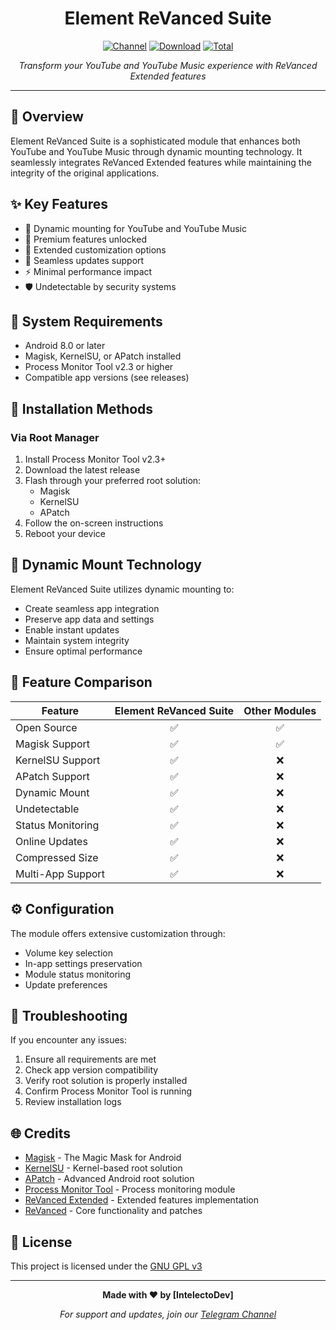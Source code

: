 <div align="center">

# Element ReVanced Suite

[![Channel](https://img.shields.io/badge/Follow-Telegram-blue.svg?logo=telegram)](https://t.me/element_rvx_suite)
[![Download](https://img.shields.io/github/v/release/Intelectodev/element-rvx-suite?color=blue&logoColor=white&label=Download&logo=DocuSign)](https://github.com/Intelectodev/element-rvx-suite/releases/latest)
[![Total](https://shields.io/github/downloads/Intelectodev/element-rvx-suite/total?logo=Bookmeter&label=Downloads&logoColor=yellow&color=yellow)](https://github.com/IntelectoDev/element-rvx-suite/releases)

*Transform your YouTube and YouTube Music experience with ReVanced Extended features*

---
</div>

## 🌟 Overview

Element ReVanced Suite is a sophisticated module that enhances both YouTube and YouTube Music through dynamic mounting technology. It seamlessly integrates ReVanced Extended features while maintaining the integrity of the original applications.

## ✨ Key Features

- 🔄 Dynamic mounting for YouTube and YouTube Music
- 🎯 Premium features unlocked
- 🎨 Extended customization options
- 📱 Seamless updates support
- ⚡ Minimal performance impact
- 🛡️ Undetectable by security systems

## 📱 System Requirements

- Android 8.0 or later
- Magisk, KernelSU, or APatch installed
- Process Monitor Tool v2.3 or higher
- Compatible app versions (see releases)

## 🚀 Installation Methods

### Via Root Manager

1. Install Process Monitor Tool v2.3+
2. Download the latest release
3. Flash through your preferred root solution:
   - Magisk
   - KernelSU
   - APatch
4. Follow the on-screen instructions
5. Reboot your device

## 🔄 Dynamic Mount Technology

Element ReVanced Suite utilizes dynamic mounting to:
- Create seamless app integration
- Preserve app data and settings
- Enable instant updates
- Maintain system integrity
- Ensure optimal performance

## 💫 Feature Comparison

| Feature | Element ReVanced Suite | Other Modules |
|---------|:---------------------:|:-------------:|
| Open Source | ✅ | ✅ |
| Magisk Support | ✅ | ✅ |
| KernelSU Support | ✅ | ❌ |
| APatch Support | ✅ | ❌ |
| Dynamic Mount | ✅ | ❌ |
| Undetectable | ✅ | ❌ |
| Status Monitoring | ✅ | ❌ |
| Online Updates | ✅ | ❌ |
| Compressed Size | ✅ | ❌ |
| Multi-App Support | ✅ | ❌ |

## ⚙️ Configuration

The module offers extensive customization through:
- Volume key selection
- In-app settings preservation
- Module status monitoring
- Update preferences

## 🔧 Troubleshooting

If you encounter any issues:
1. Ensure all requirements are met
2. Check app version compatibility
3. Verify root solution is properly installed
4. Confirm Process Monitor Tool is running
5. Review installation logs

## 🌐 Credits

- [Magisk](https://github.com/topjohnwu/Magisk) - The Magic Mask for Android
- [KernelSU](https://github.com/tiann/KernelSU) - Kernel-based root solution
- [APatch](https://github.com/bmax121/APatch) - Advanced Android root solution
- [Process Monitor Tool](https://github.com/HuskyDG/magisk_proc_monitor) - Process monitoring module
- [ReVanced Extended](https://github.com/YT-Advanced) - Extended features implementation
- [ReVanced](https://github.com/ReVanced) - Core functionality and patches

## 📜 License

This project is licensed under the [GNU GPL v3](LICENSE)

<div align="center">

---

**Made with ❤️ by [IntelectoDev]**

*For support and updates, join our [Telegram Channel](https://t.me/element_rvx_suite)*

</div>
